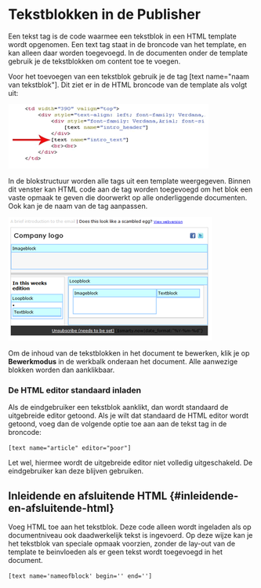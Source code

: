 # Tekstblokken in de Publisher

Een tekst tag is de code waarmee een tekstblok in een HTML template
wordt opgenomen. Een text tag staat in de broncode van het template, en
kan alleen daar worden toegevoegd. In de documenten onder de template
gebruik je de tekstblokken om content toe te voegen.

Voor het toevoegen van een tekstblok gebruik je de tag [text name="naam
van tekstblok"]. Dit ziet er in de HTML broncode van de template als
volgt uit:

![](../images/textblockcode.png)

In de blokstructuur worden alle tags uit een template weergegeven.
Binnen dit venster kan HTML code aan de tag worden toegevoegd om het
blok een vaste opmaak te geven die doorwerkt op alle onderliggende
documenten. Ook kan je de naam van de tag aanpassen.

![](../images/documentloop.png)

Om de inhoud van de tekstblokken in het document te bewerken, klik je op
**Bewerkmodus** in de werkbalk onderaan het document. Alle aanwezige
blokken worden dan aanklikbaar.

### De HTML editor standaard inladen

Als de eindgebruiker een tekstblok aanklikt, dan wordt standaard de
uitgebreide editor getoond. Als je wilt dat standaard de HTML editor
wordt getoond, voeg dan de volgende optie toe aan aan de tekst tag in de
broncode:

`[text name="article" editor="poor"]`

Let wel, hiermee wordt de uitgebreide editor niet volledig
uitgeschakeld. De eindgebruiker kan deze blijven gebruiken.

## **Inleidende en afsluitende HTML** {#**inleidende-en-afsluitende-html**}

Voeg HTML toe aan het tekstblok. Deze code alleen wordt ingeladen als op
documentniveau ook daadwerkelijk tekst is ingevoerd. Op deze wijze kan
je het tekstblok van speciale opmaak voorzien, zonder de lay-out van de
template te beinvloeden als er geen tekst wordt toegevoegd in het
document.

`[text name='nameofblock' begin='' end='']`
